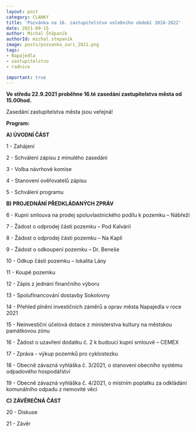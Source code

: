 ```yaml
---
layout: post
category: CLANKY
title: 'Pozvánka na 16. zastupitelstvo volebního období 2018-2022'
date: 2021-09-15
author: Michal Štěpaník
authorId: michal.stepanik
image: posts/pozvanka_zari_2021.png
tags: 
- Napajedla 
- zastupitelstvo 
- radnice

important: true
---
```


**Ve středu 22.9.2021 proběhne 16.té zasedání zastupitelstva města od 15.00hod.** 

Zasedání zastupitelstva města jsou veřejná!

**Program:**

**A) ÚVODNÍ ČÁST**

 1 - Zahájení
 
 2 - Schválení zápisu z minulého zasedání
 
 3 - Volba návrhové komise
 
 4 - Stanovení ověřovatelů zápisu
 
 5 - Schválení programu
 
**B) PROJEDNÁNÍ PŘEDKLÁDANÝCH ZPRÁV**

 6 - Kupní smlouva na prodej spoluvlastnického podílu k pozemku – Nábřeží
 
 7 - Žádost o odprodej části pozemku – Pod Kalvárií
 
 8 - Žádost o odprodej části pozemku – Na Kapli
 
 9 - Žádost o odkoupení pozemku – Dr. Beneše
 
10 - Odkup části pozemku – lokalita Lány

11 - Koupě pozemku

12 - Zápis z jednání finančního výboru

13 - Spolufinancování dostavby Sokolovny

14 - Přehled plnění investičních záměrů a oprav města Napajedla v roce 2021

15 - Neinvestiční účelová dotace z ministerstva kultury na městskou památkovou zónu

16 - Žádost o uzavření dodatku č. 2 k budoucí kupní smlouvě – CEMEX

17 - Zpráva - výkup pozemků pro cyklostezku

18 - Obecně závazná vyhláška č. 3/2021, o stanovení obecního systému odpadového hospodářství

19 - Obecně závazná vyhláška č. 4/2021, o místním poplatku za odkládání komunálního odpadu z nemovité věci

**C) ZÁVĚREČNÁ ČÁST**

20 - Diskuse

21 - Závěr


